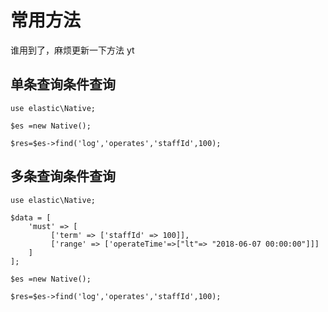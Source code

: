 常用方法
===============
谁用到了，麻烦更新一下方法 yt

## 单条查询条件查询

```
use elastic\Native;

$es =new Native();

$res=$es->find('log','operates','staffId',100);

```

## 多条查询条件查询

```
use elastic\Native;

$data = [
    'must' => [
         ['term' => ['staffId' => 100]],
         ['range' => ['operateTime'=>["lt"=> "2018-06-07 00:00:00"]]]
    ]
];

$es =new Native();

$res=$es->find('log','operates','staffId',100);

```
